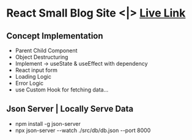 # React Small Blog Site <|> [Live Link](https://.app)

## Concept Implementation
* Parent Child Component                
* Object Destructuring
* Implement -> useState & useEffect with dependency
* React input form
* Loading Logic
* Error Logic
* use Custom Hook for fetching data...



## Json Server | Locally Serve Data
* npm install -g json-server
* npx json-server --watch ./src/db/db.json --port 8000